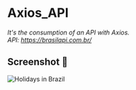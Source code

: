 # Axios_API

<em>It's the consumption of an API with Axios. <br>
    API: https://brasilapi.com.br/ 
</em>


## Screenshot 📸
![Holidays in Brazil](https://github.com/lucas-de-souza29/Axios_API/assets/33586128/88d71047-546a-48eb-8f75-93e0c561eb5f)
